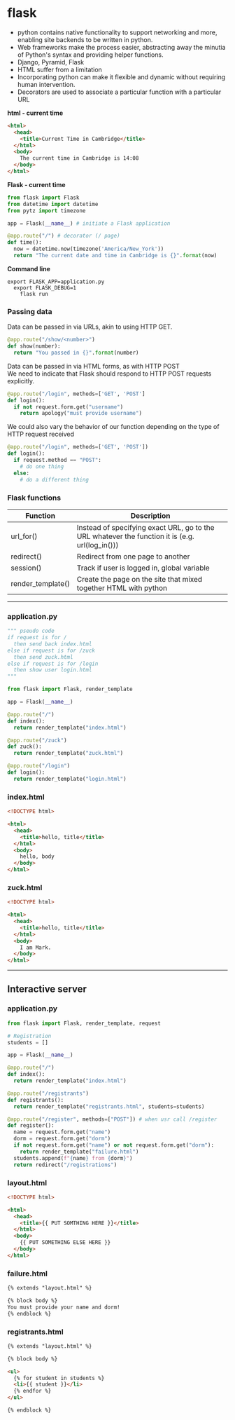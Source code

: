 # flask
- python contains native functionality to support networking and more, enabling site backends to be written in python.
- Web frameworks make the process easier, abstracting away the minutia of Python's syntax and providing helper functions.
- Django, Pyramid, Flask
- HTML suffer from a limitation
- Incorporating python can make it flexible and dynamic without requiring human intervention.
- Decorators are used to associate a particular function with a particular URL

**html - current time**
```html
<html>
  <head>
    <title>Current Time in Cambridge</title>
  </html>
  <body>
    The current time in Cambridge is 14:08
  </body>
</html>
```

**Flask - current time**
```python
from flask import Flask
from datetime import datetime
from pytz import timezone

app = Flask(__name__) # initiate a Flask application

@app.route("/") # decorator (/ page)
def time():
  now = datetime.now(timezone('America/New_York'))
  return "The current date and time in Cambridge is {}".format(now)
```

**Command line**
```
export FLASK_APP=application.py
  export FLASK_DEBUG=1
    flask run
```

### Passing data
Data can be passed in via URLs, akin to using HTTP GET.
```python
@app.route("/show/<number>")
def show(number):
  return "You passed in {}".format(number)
```

Data can be passed in via HTML forms, as with HTTP POST\
We need to indicate that Flask should respond to HTTP POST requests explicitly.
```python
@app.route("/login", methods=['GET', 'POST']
def login():
  if not request.form.get("username")
    return apology("must provide username")
```

We could also vary the behavior of our function depending on the type of HTTP request received
```python
@app.route("/login", methods=['GET', 'POST'])
def login():
  if request.method == "POST":
    # do one thing
  else:
    # do a different thing
```

### Flask functions
| Function          	| Description                                                                                     	|
|-------------------	|-------------------------------------------------------------------------------------------------	|
| url_for()         	| Instead of specifying exact URL, go to the URL whatever the function it is (e.g. url(log_in())) 	|
| redirect()        	| Redirect from one page to another                                                               	|
| session()         	| Track if user is logged in, global variable                                                     	|
| render_template() 	| Create the page on the site that mixed together HTML with python                                	|

---

### application.py
```python
""" pseudo code
if request is for /
  then send back index.html
else if request is for /zuck
  then send zuck.html
else if request is for /login
  then show user login.html
"""

from flask import Flask, render_template

app = Flask(__name__)

@app.route("/")
def index():
  return render_template("index.html")

@app.route("/zuck")
def zuck():
  return render_template("zuck.html")

@app.route("/login")
def login():
  return render_template("login.html")
```

### index.html
```html
<!DOCTYPE html>

<html>
  <head>
    <title>hello, title</title>
  </html>
  <body>
    hello, body
  </body>
</html>
```

### zuck.html
```html
<!DOCTYPE html>

<html>
  <head>
    <title>hello, title</title>
  </html>
  <body>
    I am Mark.
  </body>
</html>
```

---

## Interactive server
### application.py
```python
from flask import Flask, render_template, request

# Registration
students = []

app = Flask(__name__)

@app.route("/")
def index():
  return render_template("index.html")

@app.route("/registrants")
def registrants():
  return render_template("registrants.html", students=students)

@app.route("/register", methods=["POST"]) # when usr call /register
def register():
  name = request.form.get("name")
  dorm = request.form.get("dorm")
  if not request.form.get("name") or not request.form.get("dorm"):
    return render_template("failure.html")
  students.append(f"{name} from {dorm}")
  return redirect("/registrations")
```

### layout.html
```html
<!DOCTYPE html>

<html>
  <head>
    <title>{{ PUT SOMTHING HERE }}</title>
  </html>
  <body>
    {{ PUT SOMETHING ELSE HERE }}
  </body>
</html>
```

### failure.html
```html
{% extends "layout.html" %}

{% block body %}
You must provide your name and dorm!
{% endblock %}
```

### registrants.html
```html
{% extends "layout.html" %}

{% block body %}

<ul>
  {% for student in students %}
  <li>{{ student }}</li>
  {% endfor %}
</ul>

{% endblock %}
```
